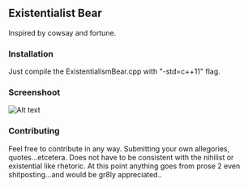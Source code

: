 ## **Existentialist Bear**

Inspired by cowsay and fortune.

### **Installation**

Just compile the ExistentialismBear.cpp with "-std=c++11" flag.

### **Screenshoot**

![Alt text](http://i.imgur.com/HUENwAo.png "Optional title")

### **Contributing**

Feel free to contribute in any way. Submitting your own allegories, quotes...etcetera. Does not have to be consistent with the nihilist or existential like rhetoric. At this point anything goes from prose 2 even shitposting...and would be gr8ly appreciated..
